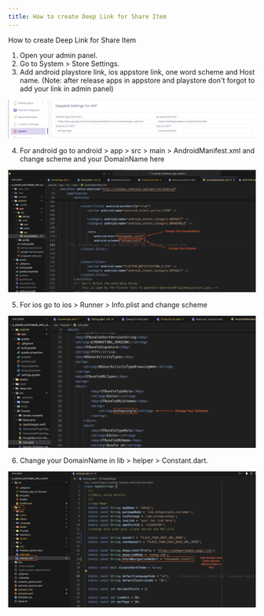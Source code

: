 ```yaml
---
title: How to create Deep Link for Share Item
---
```


How to create Deep Link for Share Item

1. Open your admin panel.
2. Go to System > Store Settings.
3. Add android playstore link, ios appstore link, one word scheme and Host name. (Note: after release apps in appstore and playstore don't forgot to add your link in admin panel)

![eShop](/img/deeplink-panelsetting.png)

4. For android go to android > app > src > main > AndroidManifest.xml and change scheme and your DomainName here

![eShop](/img/deeplink-androidmanifest.png)

5. For ios go to ios > Runner > Info.plist and change scheme

![eShop](/img/deeplink-ios.png)

6. Change your DomainName in lib > helper > Constant.dart.

![eShop](/img/nativeLink1.png) 
